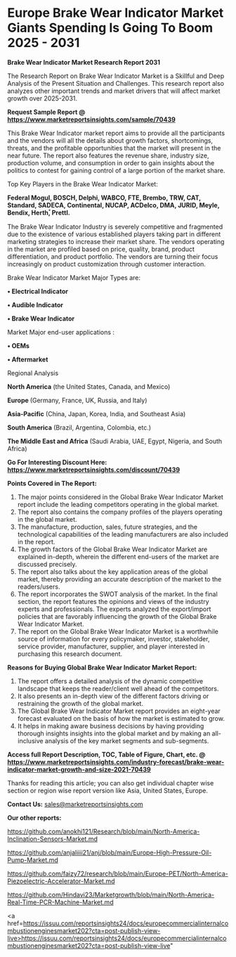 # Europe Brake Wear Indicator Market Giants Spending Is Going To Boom 2025 - 2031

<strong>Brake Wear Indicator Market Research Report 2031</strong>

The Research Report on Brake Wear Indicator Market is a Skillful and Deep Analysis of the Present Situation and Challenges. This research report also analyzes other important trends and market drivers that will affect market growth over 2025-2031.

<strong>Request Sample Report @ <a href=https://www.marketreportsinsights.com/sample/70439>https://www.marketreportsinsights.com/sample/70439</a></strong>

This Brake Wear Indicator market report aims to provide all the participants and the vendors will all the details about growth factors, shortcomings, threats, and the profitable opportunities that the market will present in the near future. The report also features the revenue share, industry size, production volume, and consumption in order to gain insights about the politics to contest for gaining control of a large portion of the market share.

Top Key Players in the Brake Wear Indicator Market:

<strong>Federal Mogul, BOSCH, Delphi, WABCO, FTE, Brembo, TRW, CAT, Standard, SADECA, Continental, NUCAP, ACDelco, DMA, JURID, Meyle, Bendix, Herth۫, Prettl.</strong>

The Brake Wear Indicator Industry is severely competitive and fragmented due to the existence of various established players taking part in different marketing strategies to increase their market share. The vendors operating in the market are profiled based on price, quality, brand, product differentiation, and product portfolio. The vendors are turning their focus increasingly on product customization through customer interaction.

Brake Wear Indicator Market Major Types are:

<strong>• Electrical Indicator

• Audible Indicator

• Brake Wear Indicator</strong>

Market Major end-user applications :

<strong>• OEMs

• Aftermarket</strong>

Regional Analysis

</u><strong><b>North America</b></strong> (the United States, Canada, and Mexico)

<strong><b>Europe </b></strong>(Germany, France, UK, Russia, and Italy)

<strong><b>Asia-Pacific</b></strong> (China, Japan, Korea, India, and Southeast Asia)

<strong><b>South America</b></strong> (Brazil, Argentina, Colombia, etc.)

<strong><b>The Middle East and Africa</b></strong> (Saudi Arabia, UAE, Egypt, Nigeria, and South Africa)

<strong>Go For Interesting Discount Here: <a href=https://www.marketreportsinsights.com/discount/70439>https://www.marketreportsinsights.com/discount/70439</a></strong>

<strong>Points Covered in The Report:</strong>
<ol>
  <li>The major points considered in the Global Brake Wear Indicator Market report include the leading competitors operating in the global market.</li>
  <li>The report also contains the company profiles of the players operating in the global market.</li>
  <li>The manufacture, production, sales, future strategies, and the technological capabilities of the leading manufacturers are also included in the report.</li>
  <li>The growth factors of the Global Brake Wear Indicator Market are explained in-depth, wherein the different end-users of the market are discussed precisely.</li>
  <li>The report also talks about the key application areas of the global market, thereby providing an accurate description of the market to the readers/users.</li>
  <li>The report incorporates the SWOT analysis of the market. In the final section, the report features the opinions and views of the industry experts and professionals. The experts analyzed the export/import policies that are favorably influencing the growth of the Global Brake Wear Indicator Market.</li>
  <li>The report on the Global Brake Wear Indicator Market is a worthwhile source of information for every policymaker, investor, stakeholder, service provider, manufacturer, supplier, and player interested in purchasing this research document.</li>
</ol>
<strong>Reasons for Buying Global Brake Wear Indicator Market Report:</strong>

<ol>
  <li>The report offers a detailed analysis of the dynamic competitive landscape that keeps the reader/client well ahead of the competitors.</li>
  <li>It also presents an in-depth view of the different factors driving or restraining the growth of the global market.</li>
  <li>The Global Brake Wear Indicator Market report provides an eight-year forecast evaluated on the basis of how the market is estimated to grow.</li>
  <li>It helps in making aware business decisions by having providing thorough insights insights into the global market and by making an all-inclusive analysis of the key market segments and sub-segments.</li>
</ol>
<strong>Access full Report Description, TOC, Table of Figure, Chart, etc. @ <a href=https://www.marketreportsinsights.com/industry-forecast/brake-wear-indicator-market-growth-and-size-2021-70439>https://www.marketreportsinsights.com/industry-forecast/brake-wear-indicator-market-growth-and-size-2021-70439</a></strong>


Thanks for reading this article; you can also get individual chapter wise section or region wise report version like Asia, United States, Europe.

<strong>Contact Us:</strong>
sales@marketreportsinsights.com

<strong>Our other reports:</strong>

<a href=https://github.com/anokhi121/Research/blob/main/North-America-Inclination-Sensors-Market.md>https://github.com/anokhi121/Research/blob/main/North-America-Inclination-Sensors-Market.md</a>

<a href=https://github.com/anjaliiii21/anj/blob/main/Europe-High-Pressure-Oil-Pump-Market.md>https://github.com/anjaliiii21/anj/blob/main/Europe-High-Pressure-Oil-Pump-Market.md</a>

<a href=https://github.com/faizy72/research/blob/main/Europe-PET/North-America-Piezoelectric-Accelerator-Market.md>https://github.com/faizy72/research/blob/main/Europe-PET/North-America-Piezoelectric-Accelerator-Market.md</a>

<a href=https://github.com/Hindavi23/Marketgrowth/blob/main/North-America-Real-Time-PCR-Machine-Market.md>https://github.com/Hindavi23/Marketgrowth/blob/main/North-America-Real-Time-PCR-Machine-Market.md</a>

<a href=https://issuu.com/reportsinsights24/docs/europecommercialinternalcombustionenginesmarket202?cta=post-publish-view-live>https://issuu.com/reportsinsights24/docs/europecommercialinternalcombustionenginesmarket202?cta=post-publish-view-live</a>"
